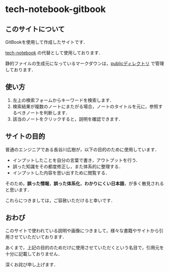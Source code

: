 # tech-notebook-gitbook

## このサイトについて

GitBookを使用して作成したサイトです．

[tech-notebook](https://github.com/hiroki-it/tech-notebook) の代替として使用しております．

静的ファイルの生成元になっているマークダウンは，[publicディレクトリ](https://github.com/hiroki-it/tech-notebook-gitbook/tree/main/public) で管理しております．

## 使い方

1. 左上の検索フォームからキーワードを検索します．
2. 検索結果が複数のノートにまたがる場合，ノートのタイトルを元に，参照するべきノートを判断します．
3. 該当のノートをクリックすると，説明を確認できます．

## サイトの目的

普通のエンジニアである長谷川広樹が，以下の目的のために使用しています．

- インプットしたことを自分の言葉で書き，アウトプットを行う．
- 誤った知識をその都度修正し，また体系的に整理する．
- インプットした内容を思い出すために閲覧する．

そのため，**誤った情報**，**誤った体系化**，**わかりにくい日本語**，が多く散見されると思います．

これらにつきましては，ご容赦いただけると幸いです．

## おわび

このサイトで使われている説明や画像につきまして，様々な書籍やサイトから引用させていただいております．

あくまで，上記の目的のためだけに使用させていただくという名目で，引用元を十分に記載しておりません．

深くお詫び申し上げます．
